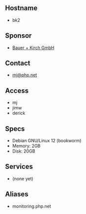 ## Hostname
*  bk2

## Sponsor
 * [Bauer + Kirch GmbH](http://www.bauer-kirch.de/)

## Contact
 * mj@php.net

## Access
 * mj
 * jimw
 * derick

## Specs
 * Debian GNU/Linux 12 (bookworm)
 * Memory: 2GB
 * Disk: 20GB

## Services
 * (none yet)

## Aliases
 * monitoring.php.net
